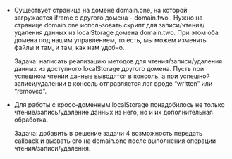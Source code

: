 ﻿

- Существует страница на домене domain.one, на которой загружается iframe с другого домена - domain.two
. Нужно на странице domain.one использовать скрипт для записи/чтения/удаления данных из localStorage домена domain.two. При этом оба домена под нашим управлением, то есть, мы можем изменять файлы и там, и там, как нам удобно. 
    
    Задача: написать реализацию методов для чтения/записи/удаления данных из доступного localStorage другого домена. Пусть при успешном чтении данные выводятся в консоль, а при успешной записи/удалении в консоль отправляется лог вроде “written” или “removed”. 

- Для работы с кросс-доменным localStorage
 понадобилось не только чтение/запись/удаление данных из него, но и их дополнительная обработка.  
    
    Задача: добавить в решение задачи 4 возможность передать callback и вызвать его на domain.one после выполнения операции чтения/записи/удаления. 
